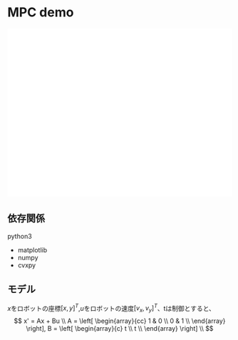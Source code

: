 # MPC demo

![](result.png)

## 依存関係
python3
- matplotlib
- numpy
- cvxpy

## モデル
$x$をロボットの座標$[x,y]^T$,$u$をロボットの速度$[v_x,v_y]^T$、tは制御とすると、
$$
x' = Ax + Bu \\
A = \left[ \begin{array}{cc}
    1 & 0 \\
    0 & 1 \\
\end{array} \right],
B = \left[ \begin{array}{c}
    t \\
    t \\
\end{array} \right] \\
$$
